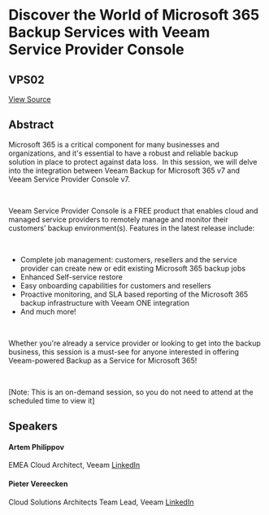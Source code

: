 # Discover the World of Microsoft 365 Backup Services with Veeam Service Provider Console
## VPS02
[View Source](https://connect.veeam.com/flow/veeam/veeamon2023/attendeeportal/page/sessioncatalog/session/1678316668374001uVJb)

## Abstract
Microsoft 365 is a critical component for many businesses and organizations, and it's essential to have a robust and reliable backup solution in place to protect against data loss.  In this session, we will delve into the integration between Veeam Backup for Microsoft 365 v7 and Veeam Service Provider Console v7.  

 

Veeam Service Provider Console is a FREE product that enables cloud and managed service providers to remotely manage and monitor their customers’ backup environment(s). Features in the latest release include:

 


- Complete job management: customers, resellers and the service provider can create new or edit existing Microsoft 365 backup jobs
- Enhanced Self-service restore
- Easy onboarding capabilities for customers and resellers
- Proactive monitoring, and SLA based reporting of the Microsoft 365 backup infrastructure with Veeam ONE integration
- And much more!


 

Whether you're already a service provider or looking to get into the backup business, this session is a must-see for anyone interested in offering Veeam-powered Backup as a Service for Microsoft 365!

 

[Note: This is an on-demand session, so you do not need to attend at the scheduled time to view it]


## Speakers
#### Artem Philippov
EMEA Cloud Architect, Veeam
[LinkedIn](https://www.linkedin.com/in/artem-philippov/)
#### Pieter Vereecken
Cloud Solutions Architects Team Lead, Veeam
[LinkedIn](https://www.linkedin.com/in/pietervereecken)